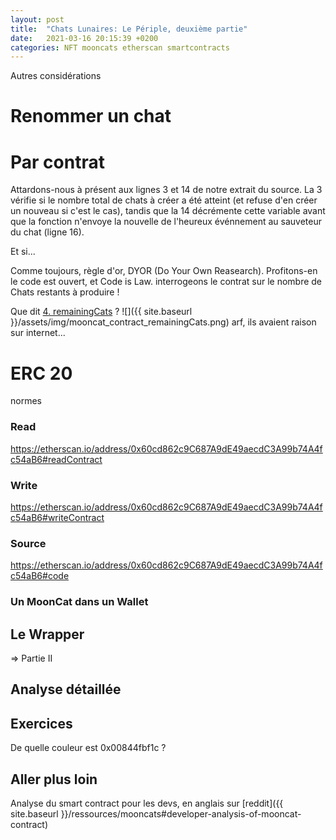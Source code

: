 ```yaml
---
layout: post
title:  "Chats Lunaires: Le Périple, deuxième partie"
date:   2021-03-16 20:15:39 +0200
categories: NFT mooncats etherscan smartcontracts
---
```


Autres considérations

# Renommer un chat

# Par contrat
Attardons-nous à présent aux lignes 3 et 14 de notre extrait du source. La 3 vérifie si le nombre total de chats à créer a été atteint (et refuse d'en créer un nouveau si c'est le cas), tandis que la 14 décrémente cette variable avant que la fonction n'envoye la nouvelle de l'heureux événnement au sauveteur du chat (ligne 16).

Et si...

Comme toujours, règle d'or, DYOR (Do Your Own Reasearch). Profitons-en le code est ouvert, et Code is Law.
interrogeons le contrat sur le nombre de Chats restants à produire !

Que dit [4. remainingCats](https://etherscan.io/address/0x60cd862c9C687A9dE49aecdC3A99b74A4fc54aB6#readContract) ?
![]({{ site.baseurl }}/assets/img/mooncat_contract_remainingCats.png)
arf, ils avaient raison sur internet...


# ERC 20 
normes

### Read
https://etherscan.io/address/0x60cd862c9C687A9dE49aecdC3A99b74A4fc54aB6#readContract

### Write
https://etherscan.io/address/0x60cd862c9C687A9dE49aecdC3A99b74A4fc54aB6#writeContract

### Source
https://etherscan.io/address/0x60cd862c9C687A9dE49aecdC3A99b74A4fc54aB6#code

### Un MoonCat dans un Wallet

## Le Wrapper
=> Partie II

## Analyse détaillée

## Exercices 
De quelle couleur est 0x00844fbf1c ?

## Aller plus loin
Analyse du smart contract pour les devs, en anglais sur [reddit]({{ site.baseurl }}/ressources/mooncats#developer-analysis-of-mooncat-contract) 
